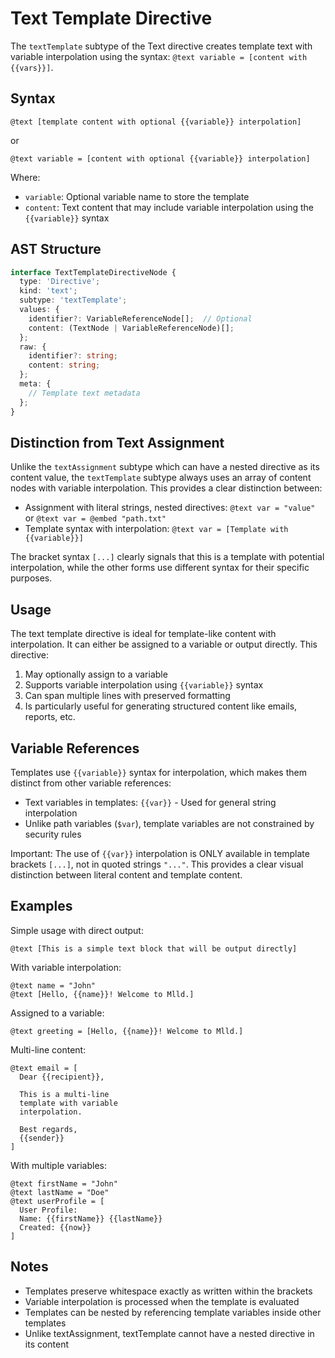 # Text Template Directive

The `textTemplate` subtype of the Text directive creates template text with variable interpolation using the syntax: `@text variable = [content with {{vars}}]`.

## Syntax

```
@text [template content with optional {{variable}} interpolation]
```

or

```
@text variable = [content with optional {{variable}} interpolation]
```

Where:
- `variable`: Optional variable name to store the template
- `content`: Text content that may include variable interpolation using the `{{variable}}` syntax

## AST Structure

```typescript
interface TextTemplateDirectiveNode {
  type: 'Directive';
  kind: 'text';
  subtype: 'textTemplate';
  values: {
    identifier?: VariableReferenceNode[];  // Optional
    content: (TextNode | VariableReferenceNode)[];
  };
  raw: {
    identifier?: string;
    content: string;
  };
  meta: {
    // Template text metadata
  };
}
```

## Distinction from Text Assignment

Unlike the `textAssignment` subtype which can have a nested directive as its content value, the `textTemplate` subtype always uses an array of content nodes with variable interpolation. This provides a clear distinction between:

- Assignment with literal strings, nested directives: `@text var = "value"` or `@text var = @embed "path.txt"`
- Template syntax with interpolation: `@text var = [Template with {{variable}}]`

The bracket syntax `[...]` clearly signals that this is a template with potential interpolation, while the other forms use different syntax for their specific purposes.

## Usage

The text template directive is ideal for template-like content with interpolation. It can either be assigned to a variable or output directly. This directive:

1. May optionally assign to a variable
2. Supports variable interpolation using `{{variable}}` syntax
3. Can span multiple lines with preserved formatting
4. Is particularly useful for generating structured content like emails, reports, etc.

## Variable References

Templates use `{{variable}}` syntax for interpolation, which makes them distinct from other variable references:
- Text variables in templates: `{{var}}` - Used for general string interpolation
- Unlike path variables (`$var`), template variables are not constrained by security rules

Important: The use of `{{var}}` interpolation is ONLY available in template brackets `[...]`, not in quoted strings `"..."`. This provides a clear visual distinction between literal content and template content.

## Examples

Simple usage with direct output:
```
@text [This is a simple text block that will be output directly]
```

With variable interpolation:
```
@text name = "John"
@text [Hello, {{name}}! Welcome to Mlld.]
```

Assigned to a variable:
```
@text greeting = [Hello, {{name}}! Welcome to Mlld.]
```

Multi-line content:
```
@text email = [
  Dear {{recipient}},
  
  This is a multi-line
  template with variable
  interpolation.
  
  Best regards,
  {{sender}}
]
```

With multiple variables:
```
@text firstName = "John"
@text lastName = "Doe"
@text userProfile = [
  User Profile:
  Name: {{firstName}} {{lastName}}
  Created: {{now}}
]
```

## Notes

- Templates preserve whitespace exactly as written within the brackets
- Variable interpolation is processed when the template is evaluated
- Templates can be nested by referencing template variables inside other templates
- Unlike textAssignment, textTemplate cannot have a nested directive in its content